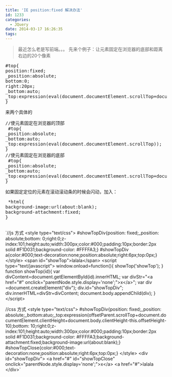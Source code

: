 ```yaml
---
title: 'IE position:fixed 解决办法'
id: 1233
categories:
  - JQuery
date: 2014-03-17 16:26:35
tags:
---
```


> 最近怎么老是写前端。。。
先来个例子：让元素固定在浏览器的底部和距离右边的20个像素
<pre>#top{
position:fixed;
_position:absolute;
bottom:0;
right:20px;
_bottom:auto;
_top:expression(eval(document.documentElement.scrollTop+document.documentElement.clientHeight-this.offsetHeight-(parseInt(this.currentStyle.marginTop,10)||0)-(parseInt(this.currentStyle.marginBottom,10)||0)));
}</pre>
来两个具体的
<!--more-->
<pre class="lang:default decode:true ">//使元素固定在浏览器的顶部
 #top{
_position:absolute;
_bottom:auto;
_top:expression(eval(document.documentElement.scrollTop));
}
//使元素固定在浏览器的底部
 #top{
_position:absolute;
_bottom:auto;
_top:expression(eval(document.documentElement.scrollTop+document.documentElement.clientHeight-this.offsetHeight-(parseInt(this.currentStyle.marginTop,10)||0)-(parseInt(this.currentStyle.marginBottom,10)||0)));
}</pre>
如果固定定位的元素在滚动滚动条的时候会闪动，加入：
<pre> *html{
background-image:url(about:blank);
background-attachment:fixed;
}

</pre>
`//js 方式
&lt;style type="text/css"&gt;
#showTopDiv{position: fixed;_position: absolute;bottom: 0;right:0;z-index:101;height:auto;width:300px;color:#000;padding:10px;border:2px solid #F1D031;background-color: #FFFFA3;}
#showTopDiv a{color:#000;text-decoration:none;position:absolute;right:6px;top:0px;}
&lt;/style&gt;
&lt;span id="showTop"&gt;lalala&lt;/span&gt;
&lt;script type="text/javascript"&gt;
window.onload=function(){
showTop('showTop');
}
function showTop(id){
var divContent=document.getElementById(id).innerHTML;
var divStr="&lt;a href=\"#\" onclick=\"parentNode.style.display='none';\"&gt;x&lt;/a&gt;";
var div =document.createElement("div");
div.id="showTopDiv";
div.innerHTML=divStr+divContent;
document.body.appendChild(div);
}
&lt;/script&gt;

//css 方式
&lt;style type="text/css"&gt;
#showTopDiv{position: fixed;_position: absolute;_bottom:atuo;_top:expression(offsetParent.scrollTop+document.documentElement.clientHeight+document.body.clientHeight-this.offsetHeight-10);bottom: 10;right:0;z-index:101;height:auto;width:300px;color:#000;padding:10px;border:2px solid #F1D031;background-color: #FFFFA3;background-attachment:fixed;background-image:url(about:blank);}
#showTopClose{color:#000;text-decoration:none;position:absolute;right:6px;top:0px;}
&lt;/style&gt;
&lt;div id="showTopDiv"&gt;
&lt;a href="#" id="showTopClose" onclick="parentNode.style.display='none';"&gt;x&lt;/a&gt;
&lt;a href="#"&gt;lalala
&lt;/div&gt;`